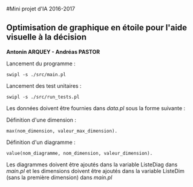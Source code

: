 #Mini projet d'IA 2016-2017

## Optimisation de graphique en étoile pour l'aide visuelle à la décision

**Antonin ARQUEY - Andréas PASTOR**

Lancement du programme :

```
swipl -s ./src/main.pl
```

Lancement des test unitaires :

```
swipl -s ./src/run_tests.pl
```

Les données doivent être fournies dans *data.pl* sous la forme suivante :

Définition d'une dimension :
```
max(nom_dimension, valeur_max_dimension).
```

Définition d'un diagramme :
```
value(nom_diagramme, nom_dimension, valeur_dimension).
```

Les diagrammes doivent être ajoutés dans la variable ListeDiag dans *main.pl* et les dimensions doivent être ajoutés dans la variable ListeDim (sans la première dimension) dans *main.pl*
